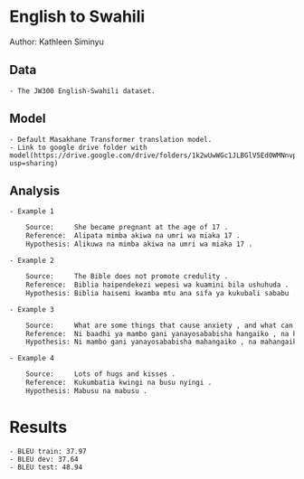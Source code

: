 # English to Swahili

Author: Kathleen Siminyu

## Data

	- The JW300 English-Swahili dataset.

## Model

	- Default Masakhane Transformer translation model.
	- Link to google drive folder with model(https://drive.google.com/drive/folders/1k2wUwWGc1JLBGlV5Ed0WMNnvp_GV_gm2?usp=sharing)

## Analysis

	- Example 1
```sh
	Source:     She became pregnant at the age of 17 .
 	Reference:  Alipata mimba akiwa na umri wa miaka 17 .
 	Hypothesis: Alikuwa na mimba akiwa na umri wa miaka 17 .
```

	- Example 2
```sh
	Source:     The Bible does not promote credulity .
 	Reference:  Biblia haipendekezi wepesi wa kuamini bila ushuhuda .
 	Hypothesis: Biblia haisemi kwamba mtu ana sifa ya kukubali sababu .
```

	- Example 3
```sh
	Source:     What are some things that cause anxiety , and what can anxiety result in ?
 	Reference:  Ni baadhi ya mambo gani yanayosababisha hangaiko , na hangaiko laweza kutokeza nini ?
 	Hypothesis: Ni mambo gani yanayosababisha mahangaiko , na mahangaiko yanaweza kukufanyaje ?
```

	- Example 4
```sh
	Source:     Lots of hugs and kisses .
 	Reference:  Kukumbatia kwingi na busu nyingi .
 	Hypothesis: Mabusu na mabusu .
```
# Results
	- BLEU train: 37.97
	- BLEU dev: 37.64
	- BLEU test: 48.94

